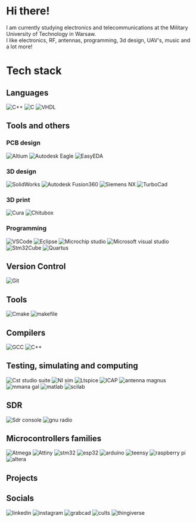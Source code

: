 # Hi there! 
I am currently studying electronics and telecommunications at the Military University of Technology in Warsaw.<br /> 
I like electronics, RF, antennas, programming, 3d design, UAV's, music and a lot more!

# Tech stack

## Languages
![C++](https://img.shields.io/badge/c++-%2300599C.svg?style=for-the-badge&logo=c%2B%2B&logoColor=white)
![C](https://img.shields.io/badge/C-white?style=for-the-badge&logo=%23A8B9CC&labelColor=blue&color=blue)
![VHDL](https://img.shields.io/badge/VHDL-white?style=for-the-badge&logo=%23A5915F&labelColor=red&color=red)

## Tools and others
### PCB design
![Altium](https://img.shields.io/badge/Altium%20designer-white?style=for-the-badge&logo=altiumdesigner&logoColor=white&labelColor=blue&color=blue)
![Autodesk Eagle](https://img.shields.io/badge/Autodesk%20Eagle-white?style=for-the-badge&logo=%23000000&labelColor=grey&color=grey)
![EasyEDA](https://img.shields.io/badge/EasyEDA-white?style=for-the-badge&logo=easyeda&logoColor=white&labelColor=orange&color=orange)

### 3D design
![SolidWorks](https://img.shields.io/badge/SolidWorks-white?style=for-the-badge&logo=dassaultsystemes&labelColor=blue&color=blue)
![Autodesk Fusion360](https://img.shields.io/badge/Autodesk%20Fusion360-white?style=for-the-badge&logo=autodesk&logoColor=white&labelColor=orange&color=orange)
![Siemens NX](https://img.shields.io/badge/Siemens%20NX-white?style=for-the-badge&logo=siemens&logoColor=white&labelColor=purple&color=purple)
![TurboCad](https://img.shields.io/badge/TurboCad%20Deluxe-white?style=for-the-badge&logoColor=white&labelColor=red&color=red)

### 3D print
![Cura](https://img.shields.io/badge/Cura-white?style=for-the-badge&logoColor=white&labelColor=blue&color=blue)
![Chitubox](https://img.shields.io/badge/chitubox-white?style=for-the-badge&logoColor=white&labelColor=grey&color=grey)

### Programming
![VSCode](https://img.shields.io/badge/vscode-white?style=for-the-badge&logo=visualstudiocode&logoColor=white&labelColor=blue&color=blue) 
![Eclipse](https://img.shields.io/badge/Eclipse-white?style=for-the-badge&logo=eclipseide&logoColor=white&labelColor=grey&color=grey)
![Microchip studio](https://img.shields.io/badge/Microchip%20studio-white?style=for-the-badge&logoColor=white&labelColor=red&color=red)
![Microsoft visual studio](https://img.shields.io/badge/Microsoft%20visual%20studio-white?style=for-the-badge&logo=visualstudio&logoColor=white&labelColor=purple&color=purple)
![Stm32Cube](https://img.shields.io/badge/Stm32Cube-white?style=for-the-badge&logo=stmicroelectronics&logoColor=white&labelColor=%23ADD8E6&color=%23ADD8E6)
![Quartus](https://img.shields.io/badge/Quartus%20%E2%80%93%20Intel%20FPGA-white?style=for-the-badge&logo=intel&logoColor=white&labelColor=%237FFFD4&color=%237FFFD4)


## Version Control
![Git](https://img.shields.io/badge/git-%23FF0000.svg?style=for-the-badge&logo=git&logoColor=white)

## Tools
![Cmake](https://img.shields.io/badge/Cmake-white?style=for-the-badge&logo=cmake&logoColor=white&labelColor=blue&color=blue) 
![makefile](https://img.shields.io/badge/makefile-white?style=for-the-badge&logoColor=white&labelColor=orange&color=orange)

## Compilers 
![GCC](https://img.shields.io/badge/gcc-white?style=for-the-badge&logoColor=white&labelColor=blue&color=blue)
![C++](https://img.shields.io/badge/C%2B%2B-white?style=for-the-badge&logoColor=white&labelColor=grey&color=grey)

## Testing, simulating and computing
![Cst studio suite](https://img.shields.io/badge/Cst%20studio%20suite--white?style=for-the-badge&logoColor=white&labelColor=blue&color=blue)
![NI sim](https://img.shields.io/badge/NI%20Multisim--white?style=for-the-badge&logoColor=white&labelColor=grey&color=grey)
![Ltspice](https://img.shields.io/badge/Ltspice-white?style=for-the-badge&logo=ltspice&logoColor=white&labelColor=purple&color=purple)
![ICAP](https://img.shields.io/badge/Icap-white?style=for-the-badge&logoColor=white&labelColor=red&color=red)
![antenna magnus](https://img.shields.io/badge/Antenna%20magnus-white?style=for-the-badge&logo=dassaultsystemes&logoColor=white&labelColor=brown&color=brown)
![mmana gal](https://img.shields.io/badge/Mmana-gal%20basic-white?style=for-the-badge&logoColor=white&labelColor=%23ADD8E6&color=%23ADD8E6)
![matlab](https://img.shields.io/badge/MAtlab-white?style=for-the-badge&labelColor=blue&color=blue)
![scilab](https://img.shields.io/badge/scilab-white?style=for-the-badge&logo=dassaultsystemes&labelColor=%23005386&color=%23005386)

## SDR
![Sdr console](https://img.shields.io/badge/Sdr%20console-white?style=for-the-badge&logoColor=white&labelColor=%23ADD8E6&color=%23ADD8E6)
![gnu radio](https://img.shields.io/badge/gnu%20radio-white?style=for-the-badge&logoColor=white&labelColor=blue&color=blue)

## Microcontrollers families
![Atmega](https://img.shields.io/badge/atmega-white?style=for-the-badge&logoColor=white&labelColor=blue&color=blue)
![Attiny](https://img.shields.io/badge/attiny-white?style=for-the-badge&logoColor=white&labelColor=black&color=black)
![stm32](https://img.shields.io/badge/stm32-white?style=for-the-badge&logo=stmicroelectronics&logoColor=white&labelColor=grey&color=grey)
![esp32](https://img.shields.io/badge/esp32-white?style=for-the-badge&logoColor=white&labelColor=purple&color=purple)
![arduino](https://img.shields.io/badge/arduino-white?style=for-the-badge&logo=arduino&logoColor=white&labelColor=%2300878F&color=%2300878F)
![teensy](https://img.shields.io/badge/teensy-white?style=for-the-badge&logoColor=white&labelColor=red&color=red)
![raspberry pi](https://img.shields.io/badge/raspberry%20pi-white?style=for-the-badge&logo=raspberrypi&logoColor=white&labelColor=%23A22846&color=%23A22846)
![altera](https://img.shields.io/badge/Altera-white?style=for-the-badge&logo=intel&logoColor=white&labelColor=%230071C5&color=%230071C5)


## Projects

## Socials
![linkedin](https://img.shields.io/badge/linkedin-white?style=for-the-badge&logo=linkedin&logoColor=white&labelColor=%230A66C2&color=%230A66C2&link=https%3A%2F%2Fwww.linkedin.com%2Fin%2Fiikolodziej%2F)
![instagram](https://img.shields.io/badge/instagram-white?style=for-the-badge&logo=instagram&logoColor=white&labelColor=%23E4405F&color=%23E4405F&link=https%3A%2F%2Fwww.instagram.com%2Fiikolodziej%2F)
![grabcad](https://img.shields.io/badge/grabcad-white?style=for-the-badge&logoColor=white&labelColor=red&color=red&link=https%3A%2F%2Fgrabcad.com%2Fiikolodziej-1)
![cults](https://img.shields.io/badge/cults-white?style=for-the-badge&logoColor=white&labelColor=purple&color=purple&link=https%3A%2F%2Fcults3d.com%2Fen%2Fusers%2Fiikolodziej)
![thingiverse](https://img.shields.io/badge/thingiverse-white?style=for-the-badge&logo=thingiverse&logoColor=white&labelColor=%23248BFB&color=%23248BFB&link=https%3A%2F%2Fwww.thingiverse.com%2Fiikolodziej%2Fdesigns)
<!--
**iikolodziej/iikolodziej** is a ✨ _special_ ✨ repository because its `README.md` (this file) appears on your GitHub profile.

Here are some ideas to get you started:

- 🔭 I’m currently working on ...
- 🌱 I’m currently learning ...
- 👯 I’m looking to collaborate on ...
- 🤔 I’m looking for help with ...
- 💬 Ask me about ...
- 📫 How to reach me: ...
- 😄 Pronouns: ...
- ⚡ Fun fact: ...
-->
